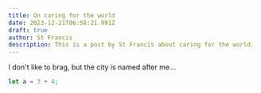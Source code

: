 ```yaml
---
title: On caring for the world
date: 2023-12-21T06:58:21.991Z
draft: true
author: St Francis
description: This is a post by St Francis about caring for the world.
---
```

I don't like to brag, but the city is named after me...

```js
let a = 3 + 4;
```
